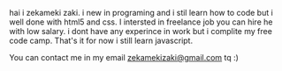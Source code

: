 hai i zekameki zaki. i new in programing and i stil learn how to code but i well done with html5 and css. I intersted in freelance job you can hire he with low salary. i dont have any experince in work but i complite my free code camp. That's it for now i still learn javascript.

You can contact me in my email zekamekizaki@gmail.com
tq :)

<!---
zekameki/zekameki is a ✨ special ✨ repository because its `README.md` (this file) appears on your GitHub profile.
You can click the Preview link to take a look at your changes.
--->
